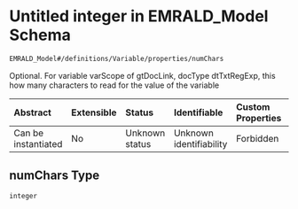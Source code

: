 # Untitled integer in EMRALD\_Model Schema

```txt
EMRALD_Model#/definitions/Variable/properties/numChars
```

Optional. For variable varScope of gtDocLink, docType dtTxtRegExp, this how many characters to read for the value of the variable

| Abstract            | Extensible | Status         | Identifiable            | Custom Properties | Additional Properties | Access Restrictions | Defined In                                                                                          |
| :------------------ | :--------- | :------------- | :---------------------- | :---------------- | :-------------------- | :------------------ | :-------------------------------------------------------------------------------------------------- |
| Can be instantiated | No         | Unknown status | Unknown identifiability | Forbidden         | Allowed               | none                | [EMRALD\_JsonSchemaV3\_0.json\*](../../../../out/EMRALD_JsonSchemaV3_0.json "open original schema") |

## numChars Type

`integer`
